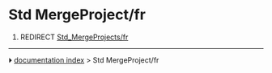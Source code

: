 # Std MergeProject/fr
1.  REDIRECT [Std_MergeProjects/fr](Std_MergeProjects/fr.md)



---
⏵ [documentation index](../README.md) > Std MergeProject/fr
